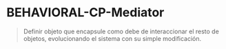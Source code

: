 # BEHAVIORAL-CP-Mediator

> Definir objeto que encapsule como debe de interaccionar el resto de objetos, evolucionando el sistema con su simple modificación.

